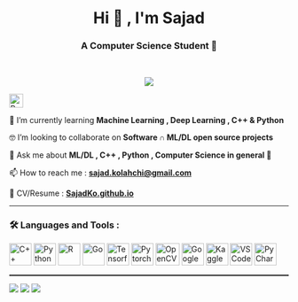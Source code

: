 <h1 align="center">Hi 👋 , I'm Sajad</h1>
<h3 align="center">A Computer Science Student 💎</h3>

<br />

<p align="center"><img src="https://user-images.githubusercontent.com/30021776/145815797-8758be30-757b-42f7-9683-b5e3549b408e.gif" /></p>

<img src="https://komarev.com/ghpvc/?username=sajadko&style=for-the-badge&color=blue" alt="Profile Views" height="25"/>

🧠 I’m currently learning **Machine Learning , Deep Learning , C++ & Python**

🤓 I’m looking to collaborate on **Software &#x2229; ML/DL open source projects**

💬 Ask me about **ML/DL , C++ , Python , Computer Science in general 🙂**

📫 How to reach me : **sajad.kolahchi@gmail.com**

📄 CV/Resume : <a href="https://sajadko.github.io/" target="_blank">**SajadKo.github.io**</a>

<hr />
<h3>🛠️ Languages and Tools :</h3>
<p>
<img src="https://upload.wikimedia.org/wikipedia/commons/1/18/ISO_C%2B%2B_Logo.svg" title="C++" height="40" width="40"/>
<img src="https://cdn.jsdelivr.net/gh/devicons/devicon/icons/python/python-original.svg" title="Python" height="40" width="40"/>
<img src="https://cdn.jsdelivr.net/gh/devicons/devicon/icons/r/r-original.svg" title="R" height="40" width="40"/>
<img src="https://cdn.jsdelivr.net/gh/devicons/devicon/icons/go/go-original.svg" title="Go" height="40" width="40"/>
<img src="https://cdn.jsdelivr.net/gh/devicons/devicon/icons/tensorflow/tensorflow-original.svg" title="Tensorflow" height="40" width="40"/>
<img src="https://pytorch.org/assets/images/logo-icon.svg" title="Pytorch" height="40" width="40"/>
<img src="https://raw.githubusercontent.com/wiki/opencv/opencv/logo/OpenCV_logo_no_text.png" title="OpenCV" height="40" width="43"/>
<img src="https://upload.wikimedia.org/wikipedia/commons/d/d0/Google_Colaboratory_SVG_Logo.svg" title="Google Colab" height="40" width="40"/>
<img src="https://cdn.jsdelivr.net/gh/devicons/devicon/icons/kaggle/kaggle-original.svg" title="Kaggle" height="40" width="40"/>
<img src="https://upload.wikimedia.org/wikipedia/commons/9/9a/Visual_Studio_Code_1.35_icon.svg" title="VSCode" height="40" width="40"/>
<img src="https://upload.wikimedia.org/wikipedia/commons/1/1d/PyCharm_Icon.svg" title="PyCharm" height="40" width="40"/>
</p>

<hr style="height:2px;"/>

<p>
<a href="https://www.linkedin.com/in/sajadkolahchi/"><img src="https://img.shields.io/badge/LinkedIn-0077B5?style=for-the-badge&logo=linkedin&logoColor=white" /></a>
<a href="https://huggingface.co/sajadk"><img src="https://img.shields.io/badge/Huggingface-FFD21E?style=for-the-badge" /></a>
<a href="https://www.kaggle.com/sajadko"><img src="https://img.shields.io/badge/Kaggle-20BEFF?style=for-the-badge&logo=Kaggle&logoColor=white" /></a>
</p>

